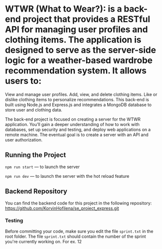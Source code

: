# WTWR (What to Wear?): is a back-end project that provides a RESTful API for managing user profiles and clothing items. The application is designed to serve as the server-side logic for a weather-based wardrobe recommendation system. It allows users to:

View and manage user profiles.
Add, view, and delete clothing items.
Like or dislike clothing items to personalize recommendations.
This back-end is built using Node.js and Express.js and integrates a MongoDB database to store user and clothing data.

The back-end project is focused on creating a server for the WTWR application. You’ll gain a deeper understanding of how to work with databases, set up security and testing, and deploy web applications on a remote machine. The eventual goal is to create a server with an API and user authorization.

## Running the Project

`npm run start` — to launch the server

`npm run dev` — to launch the server with the hot reload feature

## Backend Repository

You can find the backend code for this project in the following repository: https://github.com/KorvinHofilena/se_project_express.git

### Testing

Before committing your code, make sure you edit the file `sprint.txt` in the root folder. The file `sprint.txt` should contain the number of the sprint you're currently working on. For ex. 12
